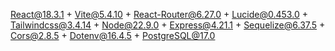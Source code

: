React@18.3.1 + Vite@5.4.10 + React-Router@6.27.0 + Lucide@0.453.0 + Tailwindcss@3.4.14 + Node@22.9.0 + Express@4.21.1 + Sequelize@6.37.5 + Cors@2.8.5 + Dotenv@16.4.5 + PostgreSQL@17.0
